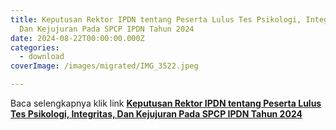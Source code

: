 ```yaml
---
title: Keputusan Rektor IPDN tentang Peserta Lulus Tes Psikologi, Integritas,
  Dan Kejujuran Pada SPCP IPDN Tahun 2024
date: 2024-08-22T00:00:00.000Z
categories:
  - download
coverImage: /images/migrated/IMG_3522.jpeg

---
```


Baca selengkapnya klik link **[Keputusan Rektor IPDN tentang Peserta Lulus Tes Psikologi, Integritas, Dan Kejujuran Pada SPCP IPDN Tahun 2024](https://bkd.nttprov.go.id/web/wp-content/uploads/2024/08/Keputusan-Rektor-IPDN-tentang-Peserta-Lulus-Tes-Psikologi-Integritas-Dan-Kejujuran-Pada-SPCP-IPDN-Tahun-2024.pdf)**

